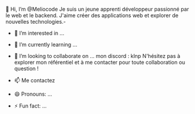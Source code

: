 👋 Hi, I’m @Meliocode Je suis un jeune apprenti développeur passionné par le web et le backend. J'aime créer des applications web et explorer de nouvelles technologies.- 
- 👀 I’m interested in ...
- 🌱 I’m currently learning ...
- 💞️ I’m looking to collaborate on ...
 mon discord : klnp  N'hésitez pas à explorer mon référentiel et à me contacter pour toute collaboration ou question !

 - 📫 Me contactez
- 😄 Pronouns: ...
- ⚡ Fun fact: ...

<!---
Meliocode/Meliocode is a ✨ special ✨ repository because its `README.md` (this file) appears on your GitHub profile.
You can click the Preview link to take a look at your changes.
--->
